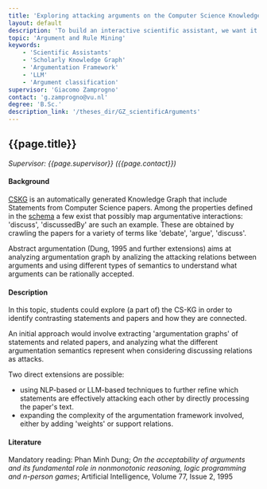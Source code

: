 ```yaml
---
title: 'Exploring attacking arguments on the Computer Science Knowledge Graphs (CSKG)'
layout: default
description: 'To build an interactive scientific assistant, we want it to be able to provide sensible argument to the user. To this aim, we plan to use an automatically generated KG to understand which related papers could provide contrasting informations.'
topic: 'Argument and Rule Mining' 
keywords: 
    - 'Scientific Assistants'
    - 'Scholarly Knowledge Graph'
    - 'Argumentation Framework'
    - 'LLM'
    - 'Argument classification'
supervisor: 'Giacomo Zamprogno'  
contact: 'g.zamprogno@vu.nl'
degree: 'B.Sc.'
description_link: '/theses_dir/GZ_scientificArguments'
---
```



<!-- The informtation below doesn´t need to be adjusted. It is automatically pulled from the frontmatter-->
## {{page.title}} 
*Supervisor: {{page.supervisor}} ({{page.contact}})*

#### Background

<a href='https://scholkg.kmi.open.ac.uk/cskg/documentation.php'>CSKG</a> is an automatically generated Knowledge Graph that include Statements from Computer Science papers. Among the properties defined in the <a href='https://scholkg.kmi.open.ac.uk/cskg/ontology'>schema</a> a few exist that possibly map argumentative interactions: 'discuss', 'discussedBy' are such an example. These are obtained by crawling the papers for a variety of terms like 'debate', 'argue', 'discuss'.

Abstract argumentation (Dung, 1995 and further extensions) aims at analyzing argumentation graph by analizing the attacking relations between arguments and using different types of semantics to understand what arguments can be rationally accepted.

#### Description

In this topic, students could explore (a part of) the CS-KG in order to identify contrasting statements and papers and how they are connected.

An initial approach would involve extracting 'argumentation graphs' of statements and related papers, and analyzing what the different argumentation semantics represent when considering discussing relations as attacks.

Two direct extensions are possible:
 - using NLP-based or LLM-based techniques to further refine which statements are effectively attacking each other by directly processing the paper's text.
 - expanding the complexity of the argumentation framework involved, either by adding 'weights' or support relations.

#### Literature

Mandatory reading:
Phan Minh Dung; <i>On the acceptability of arguments and its fundamental role in nonmonotonic reasoning, logic programming and n-person games</i>; Artificial Intelligence, Volume 77, Issue 2, 1995